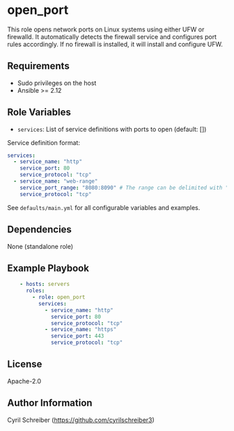 open_port
=========

This role opens network ports on Linux systems using either UFW or firewalld. It automatically detects the firewall service and configures port rules accordingly. If no firewall is installed, it will install and configure UFW.

Requirements
------------
- Sudo privileges on the host
- Ansible >= 2.12

Role Variables
--------------
- `services`: List of service definitions with ports to open (default: [])

Service definition format:
```yaml
services:
  - service_name: "http"
    service_port: 80
    service_protocol: "tcp"
  - service_name: "web-range"
    service_port_range: "8080:8090" # The range can be delimited with "-" or ":"
    service_protocol: "tcp"
```

See `defaults/main.yml` for all configurable variables and examples.

Dependencies
------------
None (standalone role)

Example Playbook
----------------
```yaml
    - hosts: servers
      roles:
        - role: open_port
          services:
            - service_name: "http"
              service_port: 80
              service_protocol: "tcp"
            - service_name: "https"
              service_port: 443
              service_protocol: "tcp"
```

License
-------
Apache-2.0

Author Information
------------------
Cyril Schreiber (https://github.com/cyrilschreiber3)
